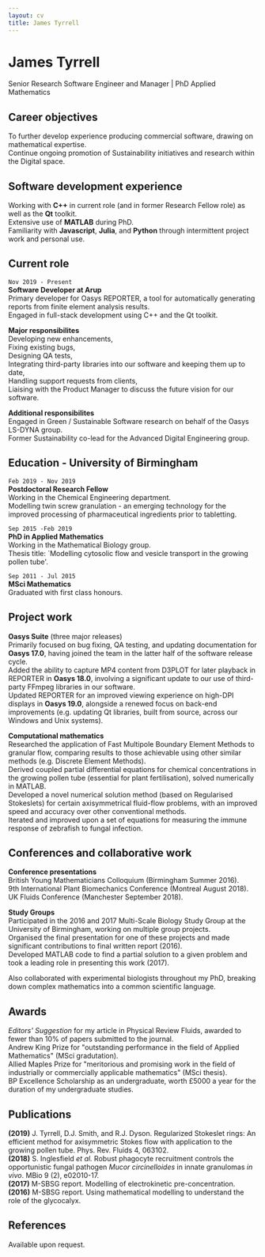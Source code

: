 ```yaml
---
layout: cv
title: James Tyrrell
---
```


# James Tyrrell
Senior Research Software Engineer and Manager | PhD Applied Mathematics

## Career objectives

To further develop experience producing commercial software, drawing on mathematical expertise.  
Continue ongoing promotion of Sustainability initiatives and research within the Digital space.  

## Software development experience

Working with __C++__ in current role (and in former Research Fellow role) as well as the __Qt__ toolkit.  
Extensive use of __MATLAB__ during PhD.  
Familiarity with __Javascript__, __Julia__, and __Python__ through intermittent project work and personal use.  

## Current role

`Nov 2019 - Present`  
__Software Developer at Arup__  
Primary developer for Oasys REPORTER, a tool for automatically generating reports from finite element analysis results.  
Engaged in full-stack development using C++ and the Qt toolkit.  

__Major responsibilites__  
Developing new enhancements,  
Fixing existing bugs,  
Designing QA tests,  
Integrating third-party libraries into our software and keeping them up to date,  
Handling support requests from clients,  
Liaising with the Product Manager to discuss the future vision for our software.  

__Additional responsibilites__  
Engaged in Green / Sustainable Software research on behalf of the Oasys LS-DYNA group.  
Former Sustainability co-lead for the Advanced Digital Engineering group.  

## Education - University of Birmingham

`Feb 2019 - Nov 2019`  
__Postdoctoral Research Fellow__  
Working in the Chemical Engineering department.  
Modelling twin screw granulation - an emerging technology for the improved processing of pharmaceutical ingredients prior to tabletting.  

`Sep 2015 -Feb 2019`  
__PhD in Applied Mathematics__  
Working in the Mathematical Biology group.  
Thesis title: `Modelling cytosolic flow and vesicle transport in the growing pollen tube'.  

`Sep 2011 - Jul 2015`  
__MSci Mathematics__  
Graduated with first class honours.

## Project work

__Oasys Suite__ (three major releases)  
Primarily focused on bug fixing, QA testing, and updating documentation for __Oasys 17.0__, having joined the team in the latter half of the software release cycle.   
Added the ability to capture MP4 content from D3PLOT for later playback in REPORTER in __Oasys 18.0__, involving a significant update to our use of third-party FFmpeg libraries in our software.   
Updated REPORTER for an improved viewing experience on high-DPI displays in __Oasys 19.0__, alongside a renewed focus on back-end improvements (e.g. updating Qt libraries, built from source, across our Windows and Unix systems).  

__Computational mathematics__  
Researched the application of Fast Multipole Boundary Element Methods to granular flow, comparing results to those achievable using other similar methods (e.g. Discrete Element Methods).  
Derived coupled partial differential equations for chemical concentrations in the growing pollen tube (essential for plant fertilisation), solved numerically in MATLAB.  
Developed a novel numerical solution method (based on Regularised Stokeslets) for certain axisymmetrical fluid-flow problems, with an improved speed and accuracy over other conventional methods.  
Iterated and improved upon a set of equations for measuring the immune response of zebrafish to fungal infection.  

## Conferences and collaborative work  

__Conference presentations__  
British Young Mathematicians Colloquium (Birmingham Summer 2016).  
9th International Plant Biomechanics Conference (Montreal August 2018).  
UK Fluids Conference (Manchester September 2018).  

__Study Groups__  
Participated in the 2016 and 2017 Multi-Scale Biology Study Group at the University of Birmingham, working on multiple group projects.  
Organised the final presentation for one of these projects and made significant contributions to final written report (2016).   
Developed MATLAB code to find a partial solution to a given problem and took a leading role in presenting this work (2017).  

Also collaborated with experimental biologists throughout my PhD, breaking down complex mathematics into a common scientific language.  

## Awards  

_Editors' Suggestion_ for my article in Physical Review Fluids, awarded to fewer than 10% of papers submitted to the journal.  
Andrew King Prize for "outstanding performance in the field of Applied Mathematics" (MSci gradutation).  
Allied Maples Prize for "meritorious and promising work in the field of industrially or commercially applicable mathematics" (MSci thesis).  
BP Excellence Scholarship as an undergraduate, worth £5000 a year for the duration of my undergraduate studies.  

## Publications  

__(2019)__ J. Tyrrell, D.J. Smith, and R.J. Dyson. Regularized Stokeslet rings: An efficient method for axisymmetric Stokes flow with application to the growing pollen tube. Phys. Rev. Fluids 4, 063102.   
__(2018)__ S. Inglesfield _et al._ Robust phagocyte recruitment controls the opportunistic fungal pathogen _Mucor circinelloides_ in innate granulomas _in vivo_. MBio 9 (2), e02010-17.  
__(2017)__ M-SBSG report. Modelling of electrokinetic pre-concentration.  
__(2016)__ M-SBSG report. Using mathematical modelling to understand the role of the glycocalyx.  

## References  
Available upon request.  
